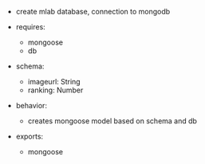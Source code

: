 * create mlab database, connection to mongodb

* requires: 
    * mongoose
    * db

* schema:
    * imageurl: String
    * ranking: Number

* behavior:
    * creates mongoose model based on schema and db

* exports: 
    * mongoose